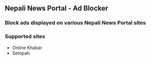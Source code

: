 ## Nepali News Portal - Ad Blocker

### Block ads displayed on various Nepali News Portal sites

### Supported sites
- Online Khabar
- Setopati